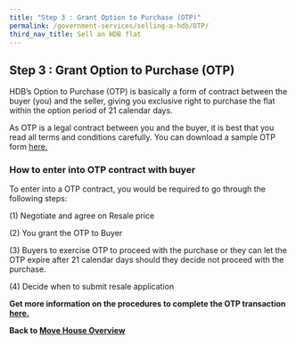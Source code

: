 ```yaml
---
title: "Step 3 : Grant Option to Purchase (OTP)"
permalink: /government-services/selling-a-hdb/OTP/
third_nav_title: Sell an HDB flat
---
```


## Step 3 : Grant Option to Purchase (OTP)

HDB’s Option to Purchase (OTP) is basically a form of contract between the buyer (you) and the seller, giving you exclusive right to purchase the flat within the option period of 21 calendar days.

As OTP is a legal contract between you and the buyer, it is best that you read all terms and conditions carefully. You can download a sample OTP form <a href="https://services2.hdb.gov.sg/webapp/BB24OTPDlWeb/BB24POptionToPurchaseDL_Link" target="_blank">here.</a>

### How to enter into OTP contract with buyer

To enter into a OTP contract, you would be required to go through the following steps:

(1) Negotiate and agree on Resale price

(2) You grant the OTP to Buyer

(3) Buyers to exercise OTP to proceed with the purchase or they can let the OTP expire after 21 calendar days should they decide not proceed with the purchase.

(4) Decide when to submit resale application

**Get more information on the procedures to complete the OTP transaction <a href="https://www.hdb.gov.sg/cs/infoweb/residential/selling-a-flat/selling-process/option-to-purchase" target="_blank">here.</a>**

**Back to [Move House Overview](/government-services/move-house/overview/)**